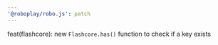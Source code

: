 ```yaml
---
'@roboplay/robo.js': patch
---
```


feat(flashcore): new `Flashcore.has()` function to check if a key exists
